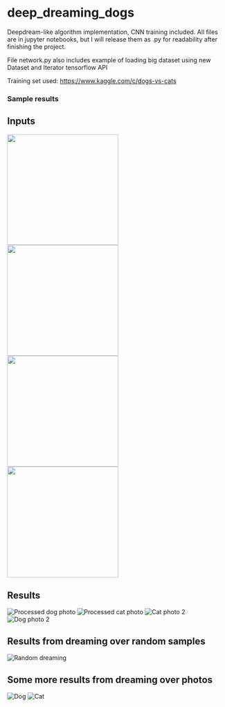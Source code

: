 # deep_dreaming_dogs
Deepdream-like algorithm implementation, CNN training included. All files are in jupyter notebooks,
but I will release them as .py for readability after finishing the project.

File network.py also includes example of loading big dataset using new Dataset and Iterator tensorflow API

Training set used: https://www.kaggle.com/c/dogs-vs-cats

### Sample results
## Inputs
<div class="row">
  <div class="column">
    <img src="https://i.imgur.com/y5kr7ve.jpg" width="256" height="256"/>
  </div>
  <div class="column">
    <img src="https://i.imgur.com/e7gLp6d.jpg" width="256" height="256"/>
  </div>
  <div class="column">
    <img src="https://i.imgur.com/R0viaB9.jpg" width="256" height="256" />
  </div>
</div> 
<img src="https://i.imgur.com/ITyp5XK.jpg" width="256" height="256" />

## Results
![Processed dog photo](https://i.imgur.com/8CNtpeQ.jpg)
![Processed cat photo](https://i.imgur.com/5Jd6fk9.jpg)
![Cat photo 2](https://i.imgur.com/d35Az8q.jpg)
![Dog photo 2](https://i.imgur.com/bvgqRk6.jpg)

## Results from dreaming over random samples
![Random dreaming](https://i.imgur.com/zr8ZyXa.png)

## Some more results from dreaming over photos
![Dog](https://i.imgur.com/XuQ9cdb.png)
![Cat](https://i.imgur.com/8ucaLnd.png)
